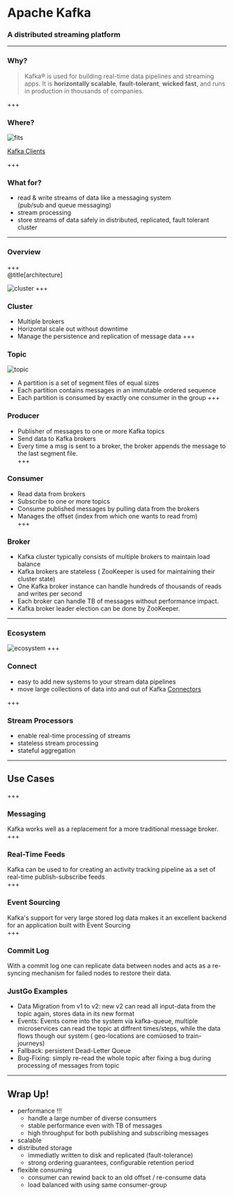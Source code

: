 # Apache Kafka

### A distributed streaming platform

---
### Why?

> Kafka® is used for building real-time data pipelines and streaming apps. It is **horizontally scalable**, **fault-tolerant**, **wicked fast**, and runs in production in thousands of companies.

+++  
### Where?  

![fits](https://www.confluent.io/wp-content/uploads/chart-kafka-infrastructure@2x.png)

[Kafka Clients](https://cwiki.apache.org/confluence/display/KAFKA/Clients)

+++  

### What for?  
* read & write streams of data like a messaging system  
 (pub/sub and queue messaging)
* stream processing
* store streams of data safely in distributed, replicated, fault tolerant cluster
---

### Overview
+++  
@title[architecture]  

![cluster](https://www.tutorialspoint.com/apache_kafka/images/fundamentals.jpg)
+++  
### Cluster
* Multiple brokers
* Horizontal scale out without downtime 
* Manage the persistence and replication of message data
+++ 
### Topic
![topic](https://kafka.apache.org/0102/images/log_anatomy.png)
* A partition is a set of segment files of equal sizes
* Each partition contains messages in an immutable ordered sequence  
* Each partition is consumed by exactly one consumer in the group
+++ 
### Producer
* Publisher of messages to one or more Kafka topics
* Send data to Kafka brokers
* Every time a msg is sent to a broker, the broker appends the message to the last segment file.  
+++ 

### Consumer
* Read data from brokers
* Subscribe to one or more topics
* Consume published messages by pulling data from the brokers
* Manages the offset (index from which one wants to read from)  
+++

### Broker
* Kafka cluster typically consists of multiple brokers to maintain load balance
* Kafka brokers are stateless ( ZooKeeper is used for maintaining their cluster state)
* One Kafka broker instance can handle hundreds of thousands of reads and writes per second
* Each broker can handle TB of messages without performance impact.
* Kafka broker leader election can be done by ZooKeeper.  
---
### Ecosystem
![ecosystem](https://kafka.apache.org/11/images/kafka-apis.png)
+++
### Connect
* easy to add new systems to your stream data pipelines
*  move large collections of data into and out of Kafka
[Connectors](https://www.confluent.io/product/connectors)

+++
### Stream Processors  
* enable real-time processing of streams
* stateless stream processing
* stateful aggregation
---
## Use Cases
+++  
### Messaging
Kafka works well as a replacement for a more traditional message broker.   
+++  
### Real-Time Feeds
Kafka can be used to for creating an activity tracking pipeline as a set of real-time publish-subscribe feeds  
+++  
### Event Sourcing
Kafka's support for very large stored log data makes it an excellent backend for an application built with Event Sourcing  
+++  
### Commit Log
 With a commit log one can replicate data between nodes and acts as a re-syncing mechanism for failed nodes to restore their data.  

### JustGo Examples
* Data Migration from v1 to v2: new v2 can read all input-data from the topic again, stores data in its new format
* Events: Events come into the system via kafka-queue, multiple microservices can read the topic at diffrent times/steps, while the data flows though our system ( geo-locations  are comüosed to train-journeys)
* Fallback: persistent Dead-Letter Queue
* Bug-Fixing: simply re-read the whole topic after fixing a bug during processing of messages from topic
---  

## Wrap Up!
* performance !!!
  * handle a large number of diverse consumers
  * stable performance even with TB of messages
  * high throughput for both publishing and subscribing messages
* scalable
* distributed storage
  * immediatly written to disk and replicated (fault-tolerance)
  * strong ordering guarantees, configurable retention period
* flexible consuming
  * consumer can rewind back to an old offset / re-consume data
  * load balanced with using same consumer-group


